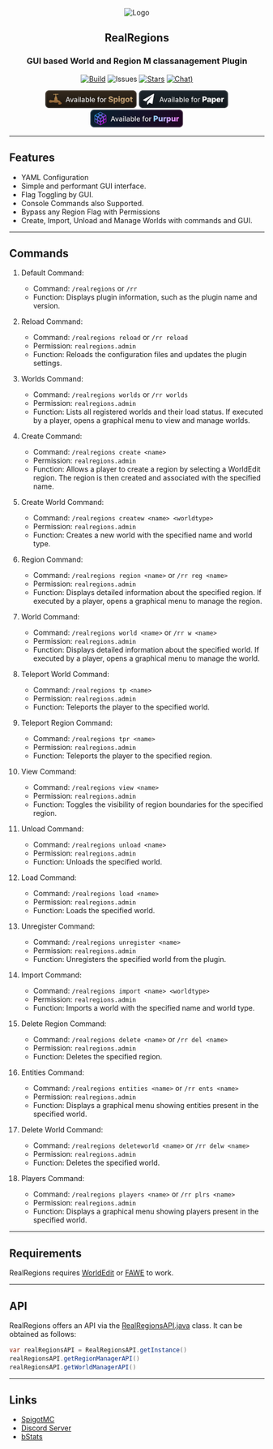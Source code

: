 <div align="center">

![Logo](https://i.imgur.com/0fvICMG.png)
## RealRegions
### GUI based World and Region M classanagement Plugin

[![Build](https://img.shields.io/github/actions/workflow/status/joserodpt/RealMines/maven.yml?branch=master)](https://github.com/JoseGamerPT/RealRegions/actions)
![Issues](https://img.shields.io/github/issues-raw/JoseGamerPT/RealRegions)
[![Stars](https://img.shields.io/github/stars/JoseGamerPT/RealRegions)](https://github.com/JoseGamerPT/RealRegions/stargazers)
[![Chat)](https://img.shields.io/discord/817810368649887744?logo=discord&logoColor=white)](https://discord.gg/t7gfnYZKy8)

<a href="/#"><img src="https://raw.githubusercontent.com/intergrav/devins-badges/v2/assets/compact/supported/spigot_46h.png" height="35"></a>
<a href="/#"><img src="https://raw.githubusercontent.com/intergrav/devins-badges/v2/assets/compact/supported/paper_46h.png" height="35"></a>
<a href="/#"><img src="https://raw.githubusercontent.com/intergrav/devins-badges/v2/assets/compact/supported/purpur_46h.png" height="35"></a>

</div>

----

## Features
* YAML Configuration
* Simple and performant GUI interface.
* Flag Toggling by GUI.
* Console Commands also Supported.
* Bypass any Region Flag with Permissions
* Create, Import, Unload and Manage Worlds with commands and GUI.

----

## Commands

1. Default Command:
   - Command: `/realregions` or `/rr`
   - Function: Displays plugin information, such as the plugin name and version.

2. Reload Command:
   - Command: `/realregions reload` or `/rr reload`
   - Permission: `realregions.admin`
   - Function: Reloads the configuration files and updates the plugin settings.

3. Worlds Command:
   - Command: `/realregions worlds` or `/rr worlds`
   - Permission: `realregions.admin`
   - Function: Lists all registered worlds and their load status. If executed by a player, opens a graphical menu to view and manage worlds.

4. Create Command:
   - Command: `/realregions create <name>`
   - Permission: `realregions.admin`
   - Function: Allows a player to create a region by selecting a WorldEdit region. The region is then created and associated with the specified name.

5. Create World Command:
   - Command: `/realregions createw <name> <worldtype>`
   - Permission: `realregions.admin`
   - Function: Creates a new world with the specified name and world type.

6. Region Command:
   - Command: `/realregions region <name>` or `/rr reg <name>`
   - Permission: `realregions.admin`
   - Function: Displays detailed information about the specified region. If executed by a player, opens a graphical menu to manage the region.

7. World Command:
   - Command: `/realregions world <name>` or `/rr w <name>`
   - Permission: `realregions.admin`
   - Function: Displays detailed information about the specified world. If executed by a player, opens a graphical menu to manage the world.

8. Teleport World Command:
   - Command: `/realregions tp <name>`
   - Permission: `realregions.admin`
   - Function: Teleports the player to the specified world.

9. Teleport Region Command:
   - Command: `/realregions tpr <name>`
   - Permission: `realregions.admin`
   - Function: Teleports the player to the specified region.

10. View Command:
    - Command: `/realregions view <name>`
    - Permission: `realregions.admin`
    - Function: Toggles the visibility of region boundaries for the specified region.

11. Unload Command:
    - Command: `/realregions unload <name>`
    - Permission: `realregions.admin`
    - Function: Unloads the specified world.

12. Load Command:
    - Command: `/realregions load <name>`
    - Permission: `realregions.admin`
    - Function: Loads the specified world.

13. Unregister Command:
    - Command: `/realregions unregister <name>`
    - Permission: `realregions.admin`
    - Function: Unregisters the specified world from the plugin.

14. Import Command:
    - Command: `/realregions import <name> <worldtype>`
    - Permission: `realregions.admin`
    - Function: Imports a world with the specified name and world type.

15. Delete Region Command:
    - Command: `/realregions delete <name>` or `/rr del <name>`
    - Permission: `realregions.admin`
    - Function: Deletes the specified region.

16. Entities Command:
    - Command: `/realregions entities <name>` or `/rr ents <name>`
    - Permission: `realregions.admin`
    - Function: Displays a graphical menu showing entities present in the specified world.

17. Delete World Command:
    - Command: `/realregions deleteworld <name>` or `/rr delw <name>`
    - Permission: `realregions.admin`
    - Function: Deletes the specified world.

18. Players Command:
    - Command: `/realregions players <name>` or `/rr plrs <name>`
    - Permission: `realregions.admin`
    - Function: Displays a graphical menu showing players present in the specified world.

----

## Requirements
RealRegions requires [WorldEdit](https://dev.bukkit.org/projects/worldedit) or [FAWE](https://www.spigotmc.org/resources/fastasyncworldedit.13932/) to work.

----

## API

RealRegions offers an API via the [RealRegionsAPI.java](realregions-api%2Fsrc%2Fmain%2Fjava%2Fjoserodpt%2Frealregions.api%2FRealRegionsAPI.java) class. It can be obtained as follows:

```java
var realRegionsAPI = RealRegionsAPI.getInstance()
realRegionsAPI.getRegionManagerAPI()
realRegionsAPI.getWorldManagerAPI()
```

----

## Links
* [SpigotMC](https://www.spigotmc.org/resources/realregions-1-14-to-1-20-1.111629/)
* [Discord Server](https://discord.gg/t7gfnYZKy8)
* [bStats](https://bstats.org/plugin/bukkit/RealRegions/19311)

